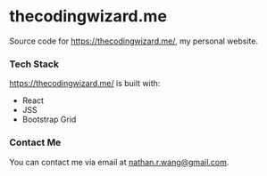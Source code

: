 # thecodingwizard.me

Source code for https://thecodingwizard.me/, my personal website.

### Tech Stack

https://thecodingwizard.me/ is built with:

- React
- JSS
- Bootstrap Grid

### Contact Me

You can contact me via email at nathan.r.wang@gmail.com.